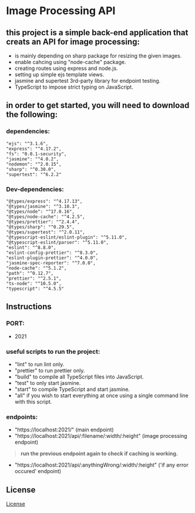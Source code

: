 # Image Processing API

## this project is a simple back-end application that creats an API for image processing:
- is mainly depending on sharp package for resizing the given images.
- enable cahcing using "node-cache" package.
- creating routes using express and node.js.
- setting up simple ejs template views.
- jasmine and supertest 3rd-party library for endpoint testing.
- TypeScript to impose strict typing on JavaScript.

## in order to get started, you will need to download the following:

### dependencies:
    "ejs": "^3.1.6",
    "express": "^4.17.2",
    "fs": "0.0.1-security",
    "jasmine": "^4.0.2",
    "nodemon": "^2.0.15",
    "sharp": "^0.30.0",
    "supertest": "^6.2.2"


### Dev-dependencies:
    "@types/express": "^4.17.13",
    "@types/jasmine": "^3.10.3",
    "@types/node": "^17.0.16",
    "@types/node-cache": "^4.2.5",
    "@types/prettier": "^2.4.4",
    "@types/sharp": "^0.29.5",
    "@types/supertest": "^2.0.11",
    "@typescript-eslint/eslint-plugin": "^5.11.0",
    "@typescript-eslint/parser": "^5.11.0",
    "eslint": "^8.8.0",
    "eslint-config-prettier": "^8.3.0",
    "eslint-plugin-prettier": "^4.0.0",
    "jasmine-spec-reporter": "^7.0.0",
    "node-cache": "^5.1.2",
    "path": "^0.12.7",
    "prettier": "^2.5.1",
    "ts-node": "^10.5.0",
    "typescript": "^4.5.5"

## Instructions
  ### PORT:
  - 2021
  ### useful scripts to run the project:
  - "lint" to run lint only.
  - "prettier" to run prettier only.
  - "build" to compile all TypeScript files into JavaScript.
  - "test" to only start jasmine.
  - "start" to compile TypeScript and start jasmine.
  - "all" if you wish to start everything at once using a single command line with this script.

 ### endpoints:
 - "https://localhost:2021/" (main endpoint)
 - "https://localhost:2021/api/:filename/:width/:height" (image processing endpoint)
 > **run the previous endpoint again to check if caching is working.**
 - "https://localhost:2021/api/:anythingWrong/:width/:height" ('if any error occured' endpoint)

## License

[License](LICENSE.txt)
